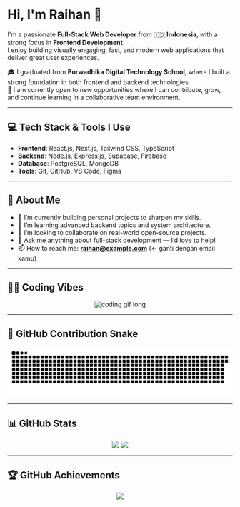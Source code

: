 # Hi, I'm Raihan 👋

I'm a passionate **Full-Stack Web Developer** from 🇮🇩 **Indonesia**, with a strong focus in **Frontend Development**.  
I enjoy building visually engaging, fast, and modern web applications that deliver great user experiences.

🎓 I graduated from **Purwadhika Digital Technology School**, where I built a strong foundation in both frontend and backend technologies.  
💼 I am currently open to new opportunities where I can contribute, grow, and continue learning in a collaborative team environment.

---

## 💻 Tech Stack & Tools I Use
- **Frontend**: React.js, Next.js, Tailwind CSS, TypeScript
- **Backend**: Node.js, Express.js, Supabase, Firebase
- **Database**: PostgreSQL, MongoDB
- **Tools**: Git, GitHub, VS Code, Figma

---

## 🚀 About Me

- 🔭 I’m currently building personal projects to sharpen my skills.
- 🌱 I’m learning advanced backend topics and system architecture.
- 👯 I’m looking to collaborate on real-world open-source projects.
- 💬 Ask me anything about full-stack development — I’d love to help!
- 📫 How to reach me: **raihan@example.com** (← ganti dengan email kamu)

---

## 👨‍💻 Coding Vibes

<div align="center">
  <img src="https://github.com/hianasraihan/hianasraihan/assets/122662502/8b13a019-f287-40fc-a3ef-e5e1841d8e85" width="800" alt="coding gif long" />
</div>

---

## 🐍 GitHub Contribution Snake

![snake gif](https://github.com/hianasraihan/hianasraihan/blob/output/github-contribution-grid-snake.svg)

---

## 📊 GitHub Stats

<p align="center">
  <img height="180em" src="https://github-readme-stats.vercel.app/api?username=hianasraihan&show_icons=true&theme=radical" />
  <img height="180em" src="https://github-readme-stats.vercel.app/api/top-langs/?username=hianasraihan&layout=compact&theme=radical" />
</p>

---

## 🏆 GitHub Achievements

<p align="center">
  <img src="https://github-profile-trophy.vercel.app/?username=hianasraihan&theme=onestar&margin-w=15" />
</p>
